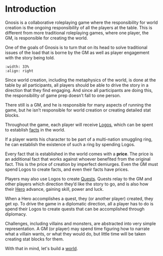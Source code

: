 # Introduction

Gnosis is a collaborative roleplaying game where
the responsibility for world creation is the
ongoing responsibility of all the players at the table. 
This is different from more traditional roleplaying games, 
where one player,
the GM, is responsible for creating the world.

One of the goals of Gnosis is to turn that on its head
to solve traditional issues of the load that is borne by 
the GM as well as player engagement with the story being 
told. 

```{image} _static/portal.jpg
:width: 33%
:align: right
```
Since world creation, including the
metaphysics of the world, is done at the table by all
participants, all players should be able to drive the
story in a direction that they find engaging. And since
all participants are doing this, the responsibility of
game prep doesn’t fall to one person.

There still is a GM, and he is responsible for many
aspects of running the game, but he isn’t
responsible for world creation or creating detailed stat
blocks.

Throughout the game, each player will receive 
[Logos](world_creation/demiurge.md), which
can be spent to establish [facts](world_creation/facts.md) 
in the world. 

If a
player wants his character to be part of a multi-nation
smuggling ring, he can establish the existence of such a
ring by spending Logos. 

Every fact that is established in the world comes with
a **price**.  The price is an additional fact that works 
against whoever
benefited from the original fact. This is the price of
creation by imperfect demiurges. Even the GM
must spend Logos to create facts, and even their facts
have prices.

Players may also use Logos to create [Quests](world_creation/quests.md).
Quests relay to the  GM and
other players which direction they’d like the story to
go, and is also how their [Hero](hero_creation/character_creation.md)
advance, gaining skill, power and luck. 

When a Hero accomplishes a quest,  they (or another
player) created, they get xp.  To drive
the game in a diplomatic direction,  all a player has to do is
spend their Logos to create quests that can be
accomplished through diplomacy.

Challenges, including villains and monsters, are abstracted
into very simple representation.  A GM (or player) may spend
time figuring how to narrate what a villain wants, or 
what they would do, but little time will be taken creating 
stat blocks for them.

With that in mind, let's build a [world](world_creation/world_creation.md).